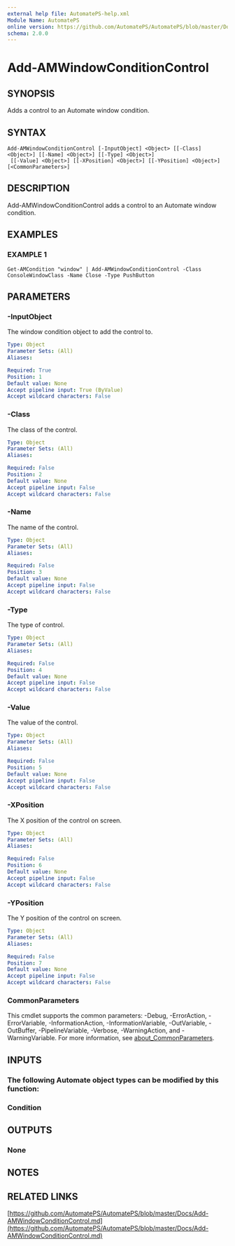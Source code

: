```yaml
---
external help file: AutomatePS-help.xml
Module Name: AutomatePS
online version: https://github.com/AutomatePS/AutomatePS/blob/master/Docs/Add-AMWindowConditionControl.md
schema: 2.0.0
---
```


# Add-AMWindowConditionControl

## SYNOPSIS
Adds a control to an Automate window condition.

## SYNTAX

```
Add-AMWindowConditionControl [-InputObject] <Object> [[-Class] <Object>] [[-Name] <Object>] [[-Type] <Object>]
 [[-Value] <Object>] [[-XPosition] <Object>] [[-YPosition] <Object>] [<CommonParameters>]
```

## DESCRIPTION
Add-AMWindowConditionControl adds a control to an Automate window condition.

## EXAMPLES

### EXAMPLE 1
```
Get-AMCondition "window" | Add-AMWindowConditionControl -Class ConsoleWindowClass -Name Close -Type PushButton
```

## PARAMETERS

### -InputObject
The window condition object to add the control to.

```yaml
Type: Object
Parameter Sets: (All)
Aliases:

Required: True
Position: 1
Default value: None
Accept pipeline input: True (ByValue)
Accept wildcard characters: False
```

### -Class
The class of the control.

```yaml
Type: Object
Parameter Sets: (All)
Aliases:

Required: False
Position: 2
Default value: None
Accept pipeline input: False
Accept wildcard characters: False
```

### -Name
The name of the control.

```yaml
Type: Object
Parameter Sets: (All)
Aliases:

Required: False
Position: 3
Default value: None
Accept pipeline input: False
Accept wildcard characters: False
```

### -Type
The type of control.

```yaml
Type: Object
Parameter Sets: (All)
Aliases:

Required: False
Position: 4
Default value: None
Accept pipeline input: False
Accept wildcard characters: False
```

### -Value
The value of the control.

```yaml
Type: Object
Parameter Sets: (All)
Aliases:

Required: False
Position: 5
Default value: None
Accept pipeline input: False
Accept wildcard characters: False
```

### -XPosition
The X position of the control on screen.

```yaml
Type: Object
Parameter Sets: (All)
Aliases:

Required: False
Position: 6
Default value: None
Accept pipeline input: False
Accept wildcard characters: False
```

### -YPosition
The Y position of the control on screen.

```yaml
Type: Object
Parameter Sets: (All)
Aliases:

Required: False
Position: 7
Default value: None
Accept pipeline input: False
Accept wildcard characters: False
```

### CommonParameters
This cmdlet supports the common parameters: -Debug, -ErrorAction, -ErrorVariable, -InformationAction, -InformationVariable, -OutVariable, -OutBuffer, -PipelineVariable, -Verbose, -WarningAction, and -WarningVariable. For more information, see [about_CommonParameters](http://go.microsoft.com/fwlink/?LinkID=113216).

## INPUTS

### The following Automate object types can be modified by this function:
### Condition
## OUTPUTS

### None
## NOTES

## RELATED LINKS

[https://github.com/AutomatePS/AutomatePS/blob/master/Docs/Add-AMWindowConditionControl.md](https://github.com/AutomatePS/AutomatePS/blob/master/Docs/Add-AMWindowConditionControl.md)


